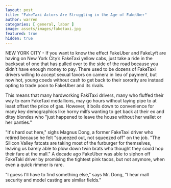 ```yaml
---
layout: post
title: "FakeTaxi Actors Are Struggling in the Age of FakeUber"
author: warren
categories: [ general, labor ]
image: assets/images/faketaxi.jpg
featured: true
hidden: true
---
```


NEW YORK CITY - If you want to know the effect FakeUber and FakeLyft are having on New York City’s FakeTaxi yellow cabs, just take a ride in the backseat of one that has pulled over to the side of the road because you didn't have enough money to pay. There used to be dozens of FakeTaxi drivers willing to accept sexual favors on camera in lieu of payment, but now hot, young coeds without cash to get back to their sorority are instead opting to trade poon to FakeUber and its rivals.

This means that many hardworking FakiTaxi drivers, many who fluffed their way to earn FakeTaxi medallions, may go hours without laying pipe to at least offset the price of gas. However, it boils down to convenience for many key demographics like horny milfs wanting to get back at their ex and ditsy blondes who "just happened to leave the house without her wallet or her panties."

"It's hard out here," sighs Magnus Dong, a former FakeTaxi driver who retired because he felt "squeezed out, not squeezed off" on the job. "The Silicon Valley fatcats are taking most of the furburger for themselves, leaving us barely able to plow down twin brats who thought they could hop their fare at the mall." A decade ago FakeUber was able to siphon off FakeTaki driver by promising the tightest pink tacos, but not anymore, when even a quick rimmer is rare.

"I guess I'll have to find something else," says Mr. Dong, "I hear mall security and model casting are similar fields."  